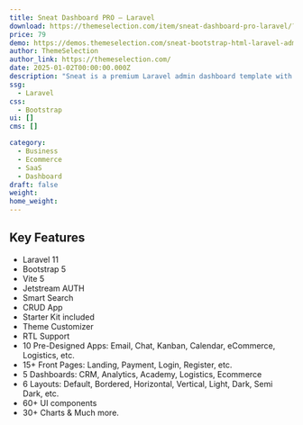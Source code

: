 ```yaml
---
title: Sneat Dashboard PRO – Laravel
download: https://themeselection.com/item/sneat-dashboard-pro-laravel/?ref=133
price: 79
demo: https://demos.themeselection.com/sneat-bootstrap-html-laravel-admin-template/demo-1/
author: ThemeSelection
author_link: https://themeselection.com/
date: 2025-01-02T00:00:00.000Z
description: "Sneat is a premium Laravel admin dashboard template with a clean and minimal design."
ssg:
  - Laravel
css:
  - Bootstrap
ui: []
cms: []

category:
  - Business
  - Ecommerce
  - SaaS
  - Dashboard
draft: false
weight:
home_weight:
---
```


## Key Features

- Laravel 11
- Bootstrap 5
- Vite 5
- Jetstream AUTH
- Smart Search
- CRUD App
- Starter Kit included
- Theme Customizer
- RTL Support
- 10 Pre-Designed Apps: Email, Chat, Kanban, Calendar, eCommerce, Logistics, etc.
- 15+ Front Pages: Landing, Payment, Login, Register, etc.
- 5 Dashboards: CRM, Analytics, Academy, Logistics, Ecommerce
- 6 Layouts: Default, Bordered, Horizontal, Vertical, Light, Dark, Semi Dark, etc.
- 60+ UI components
- 30+ Charts & Much more.
